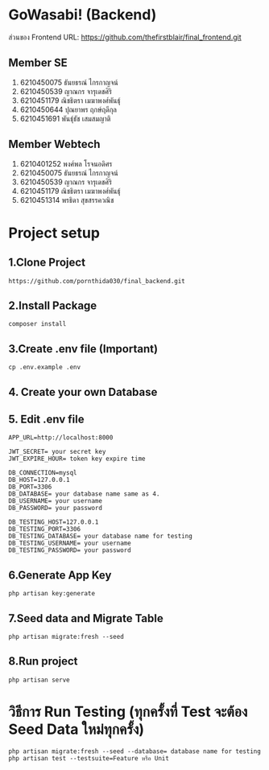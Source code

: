 # GoWasabi! (Backend)

ส่วนของ Frontend URL: https://github.com/thefirstblair/final_frontend.git

## Member SE
1. 6210450075 ธันยธรณ์ ไกรกาญจน์
2. 6210450539 ญาณกร จารุเดชศิริ
3. 6210451179 ณิชธิตรา เมฆาพงศ์พันธุ์
4. 6210450644 ปุณยาพร ฤกษ์ฤดีกุล
5. 6210451691 พันธุ์ธัช เสมสมญาติ

## Member Webtech
1. 6210401252 พงศ์พล โรจนอดิศร
2. 6210450075 ธันยธรณ์ ไกรกาญจน์
3. 6210450539 ญาณกร จารุเดชศิริ
4. 6210451179 ณิชธิตรา เมฆาพงศ์พันธุ์
5. 6210451314 พรธิดา สุขสรรควณิช

# Project setup

## 1.Clone Project
```
https://github.com/pornthida030/final_backend.git
```

## 2.Install Package
```
composer install
```

## 3.Create .env file (Important)
```
cp .env.example .env
```

## 4. Create your own Database

## 5. Edit .env file
```
APP_URL=http://localhost:8000

JWT_SECRET= your secret key
JWT_EXPIRE_HOUR= token key expire time

DB_CONNECTION=mysql
DB_HOST=127.0.0.1
DB_PORT=3306
DB_DATABASE= your database name same as 4.
DB_USERNAME= your username
DB_PASSWORD= your password

DB_TESTING_HOST=127.0.0.1
DB_TESTING_PORT=3306
DB_TESTING_DATABASE= your database name for testing
DB_TESTING_USERNAME= your username
DB_TESTING_PASSWORD= your password
```

## 6.Generate App Key
```
php artisan key:generate
```

## 7.Seed data and Migrate Table
```
php artisan migrate:fresh --seed
```
## 8.Run project
```
php artisan serve
```
# วิธีการ Run Testing (ทุกครั้งที่ Test จะต้อง Seed Data ใหม่ทุกครั้ง)
```
php artisan migrate:fresh --seed --database= database name for testing
php artisan test --testsuite=Feature หรือ Unit
```

